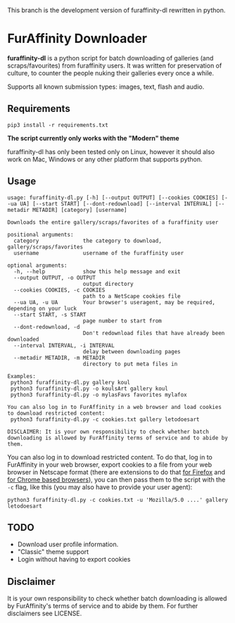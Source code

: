 This branch is the development version of furaffinity-dl rewritten in python.

# FurAffinity Downloader
**furaffinity-dl** is a python script for batch downloading of galleries (and scraps/favourites) from furaffinity users.
It was written for preservation of culture, to counter the people nuking their galleries every once a while.

Supports all known submission types: images, text, flash and audio.

## Requirements

`pip3 install -r requirements.txt`

**The script currently only works with the "Modern" theme**

furaffinity-dl has only been tested only on Linux, however it should also work on Mac, Windows or any other platform that supports python.

## Usage

```
usage: furaffinity-dl.py [-h] [--output OUTPUT] [--cookies COOKIES] [--ua UA] [--start START] [--dont-redownload] [--interval INTERVAL] [--metadir METADIR] [category] [username]

Downloads the entire gallery/scraps/favorites of a furaffinity user

positional arguments:
  category              the category to download, gallery/scraps/favorites
  username              username of the furaffinity user

optional arguments:
  -h, --help            show this help message and exit
  --output OUTPUT, -o OUTPUT
                        output directory
  --cookies COOKIES, -c COOKIES
                        path to a NetScape cookies file
  --ua UA, -u UA        Your browser's useragent, may be required, depending on your luck
  --start START, -s START
                        page number to start from
  --dont-redownload, -d
                        Don't redownload files that have already been downloaded
  --interval INTERVAL, -i INTERVAL
                        delay between downloading pages
  --metadir METADIR, -m METADIR
                        directory to put meta files in

Examples:
 python3 furaffinity-dl.py gallery koul
 python3 furaffinity-dl.py -o koulsArt gallery koul
 python3 furaffinity-dl.py -o mylasFavs favorites mylafox

You can also log in to FurAffinity in a web browser and load cookies to download restricted content:
 python3 furaffinity-dl.py -c cookies.txt gallery letodoesart

DISCLAIMER: It is your own responsibility to check whether batch downloading is allowed by FurAffinity terms of service and to abide by them.
```

You can also log in to download restricted content. To do that, log in to FurAffinity in your web browser, export cookies to a file from your web browser in Netscape format (there are extensions to do that [for Firefox](https://addons.mozilla.org/en-US/firefox/addon/ganbo/) and [for Chrome based browsers](https://chrome.google.com/webstore/detail/cookiestxt/njabckikapfpffapmjgojcnbfjonfjfg)), you can then pass them to the script with the `-c` flag, like this (you may also have to provide your user agent):

`python3 furaffinity-dl.py -c cookies.txt -u 'Mozilla/5.0 ....' gallery letodoesart`

## TODO

 - Download user profile information.
 - "Classic" theme support
 - Login without having to export cookies

## Disclaimer

It is your own responsibility to check whether batch downloading is allowed by FurAffinity's terms of service and to abide by them. For further disclaimers see LICENSE.
